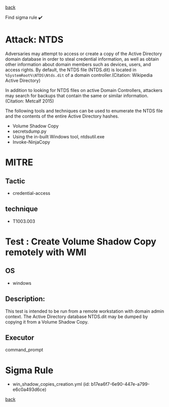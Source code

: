 
[back](../index.md)

Find sigma rule :heavy_check_mark: 

# Attack: NTDS 

Adversaries may attempt to access or create a copy of the Active Directory domain database in order to steal credential information, as well as obtain other information about domain members such as devices, users, and access rights. By default, the NTDS file (NTDS.dit) is located in <code>%SystemRoot%\NTDS\Ntds.dit</code> of a domain controller.(Citation: Wikipedia Active Directory)

In addition to looking for NTDS files on active Domain Controllers, attackers may search for backups that contain the same or similar information.(Citation: Metcalf 2015)

The following tools and techniques can be used to enumerate the NTDS file and the contents of the entire Active Directory hashes.

* Volume Shadow Copy
* secretsdump.py
* Using the in-built Windows tool, ntdsutil.exe
* Invoke-NinjaCopy


# MITRE
## Tactic
  - credential-access


## technique
  - T1003.003


# Test : Create Volume Shadow Copy remotely with WMI
## OS
  - windows


## Description:
This test is intended to be run from a remote workstation with domain admin context.
The Active Directory database NTDS.dit may be dumped by copying it from a Volume Shadow Copy.


## Executor
command_prompt

# Sigma Rule
 - win_shadow_copies_creation.yml (id: b17ea6f7-6e90-447e-a799-e6c0a493d6ce)



[back](../index.md)
